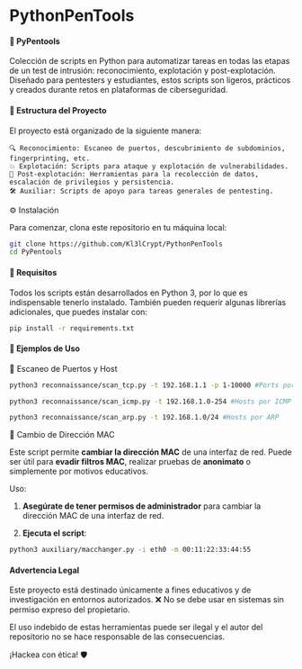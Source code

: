 # PythonPenTools
#### 🐍 PyPentools

Colección de scripts en Python para automatizar tareas en todas las etapas de un test de intrusión: reconocimiento, explotación y post-explotación.
Diseñado para pentesters y estudiantes, estos scripts son ligeros, prácticos y creados durante retos en plataformas de ciberseguridad.
#### 📁 Estructura del Proyecto

El proyecto está organizado de la siguiente manera:

    🔍 Reconocimiento: Escaneo de puertos, descubrimiento de subdominios, fingerprinting, etc.
    💥 Explotación: Scripts para ataque y explotación de vulnerabilidades.
    🔐 Post-explotación: Herramientas para la recolección de datos, escalación de privilegios y persistencia.
    🛠️ Auxiliar: Scripts de apoyo para tareas generales de pentesting.

⚙️ Instalación

Para comenzar, clona este repositorio en tu máquina local:

```bash
git clone https://github.com/Kl3lCrypt/PythonPenTools
cd PyPentools
```

#### 📌 Requisitos

Todos los scripts están desarrollados en Python 3, por lo que es indispensable tenerlo instalado. También pueden requerir algunas librerías adicionales, que puedes instalar con:

```bash
pip install -r requirements.txt
```

#### 🎯 Ejemplos de Uso

📡 Escaneo de Puertos y Host

```bash
python3 reconnaissance/scan_tcp.py -t 192.168.1.1 -p 1-10000 #Ports por TCP

python3 reconnaissance/scan_icmp.py -t 192.168.1.0-254 #Hosts por ICMP

python3 reconnaissance/scan_arp.py -t 192.168.1.0/24 #Hosts por ARP
```
🔄 Cambio de Dirección MAC

Este script permite **cambiar la dirección MAC** de una interfaz de red. Puede ser útil para **evadir filtros MAC**, realizar pruebas de **anonimato** o simplemente por motivos educativos.

Uso:

1. **Asegúrate de tener permisos de administrador** para cambiar la dirección MAC de una interfaz de red.
   
2. **Ejecuta el script**:

```bash
python3 auxiliary/macchanger.py -i eth0 -m 00:11:22:33:44:55
```
#### Advertencia Legal

Este proyecto está destinado únicamente a fines educativos y de investigación en entornos autorizados.
❌ No se debe usar en sistemas sin permiso expreso del propietario.

El uso indebido de estas herramientas puede ser ilegal y el autor del repositorio no se hace responsable de las consecuencias.

¡Hackea con ética! 🛡️
